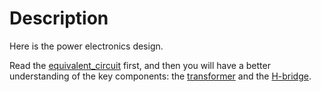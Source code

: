 # Description

Here is the power electronics design. 

Read the [equivalent_circuit](equivalent_circuit) first, and then you will have a better understanding of the key components: the [transformer](transformer) and the [H-bridge](H-bridge).
